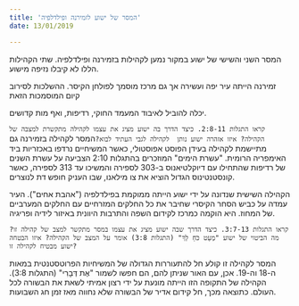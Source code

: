 ```yaml
---
title: 'המסר של ישוע לזמירנה ופילדלפיה'
date: 13/01/2019

---
```


המסר השני והשישי של ישוע במקור נמען לקהילות בזמירנה ופילדלפיה. שתי הקהילות הללו לא קיבלו נזיפה מישוע.

זמירנה הייתה עיר יפה ועשירה אך גם מרכז מוסמך לפולחן הקיסר. ההשלכות לסירוב קיום המוסמכות הזאת 

יכלה להוביל לאיבוד המעמד החוקי, רדיפות, ואף מות קדושים. 

`קראו התגלות 2:8-11. כיצד הדרך בה ישוע מציג את עצמו לקהילה מתקשרת למצבה של הקהילה? איזו אזהרה ישוע נותן  לקהילה לגבי העתיד לבוא?`המסר לקהילה בזמירנה גם מתיישמת לקהילה בעידן הפוסט אפוסטולי, כאשר המשיחיים נרדפו באכזריות ביד האימפריה הרומית. "עשרת הימים" המוזכרים בהתגלות 2:10 הצביעה על עשרת השנים של רדיפות שהתחילו עם דיוקלטיאנוס ב-303 לספירה והמשיכו עד 313 לספירה, כאשר קונסטנטינוס הגדול הוציא את צו מילאנו, שבו העניק חופש דת לנוצרים.  

הקהילה השישית שנדונה על ידי ישוע הייתה ממוקמת בפילדלפיה ("אהבת אחים"). העיר עמדה על כביש הסחר הקיסרי שחיבר את כל החלקים המזרחיים עם החלקים המערביים של המחוז. היא הוקמה כמרכז לקידום השפה והתרבות היוונית באיזור לידיה ופריגיה.

`קראו התגלות 3:7-13. כיצד הדרך שבה ישוע מציג את עצמו במסר מתקשר למצב של קהילה זו? מה הביטוי של ישוע "מְעַט כֹּחַ לְךָ" (התגלות 3:8) אומר על המצב של הקהילה? איזו הבטחה ישוע מבטיח לקהילה זו?`

המסר לקהילה זו קולע חל להתעוררות הגדולה של המשיחיות הפרוטסטנטית במאות ה-18 וה-19. אכן, עם האור שניתן להם, הם חפשו לשמור "אֶת דְּבָרִי" (התגלות 3:8). הקהילה של התקופה הזו הייתה מונעת על ידי רצון אמיתי לשאת את הבשורה לכל העולם. כתוצאה מכך, חל קידום אדיר של הבשורה שלא נחווה מאז זמן חג השבועות. 